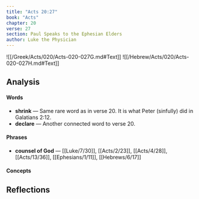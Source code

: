 ```yaml
---
title: "Acts 20:27"
book: "Acts"
chapter: 20
verse: 27
section: Paul Speaks to the Ephesian Elders
author: Luke the Physician
---
```

![[/Greek/Acts/020/Acts-020-027G.md#Text]]
![[/Hebrew/Acts/020/Acts-020-027H.md#Text]]

## Analysis

#### Words
- **shrink** — Same rare word as in verse 20.  It is what Peter (sinfully) did in Galatians 2:12.
- **declare** — Another connected word to verse 20.

#### Phrases
- **counsel of God** — [[Luke/7/30]], [[Acts/2/23]], [[Acts/4/28]], [[Acts/13/36]], [[Ephesians/1/11]], [[Hebrews/6/17]]

#### Concepts

## Reflections
